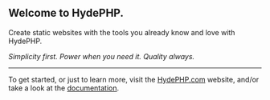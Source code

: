 ## Welcome to HydePHP.

Create static websites with the tools you already know and love with HydePHP.

_Simplicity first. Power when you need it. Quality always._

--- 

To get started, or just to learn more, visit the [HydePHP.com](https://hydephp.com) website, and/or take a look at the [documentation](https://hydephp.com/docs).

<!--

**Here are some ideas to get you started:**

🙋‍♀️ A short introduction - what is your organization all about?
🌈 Contribution guidelines - how can the community get involved?
👩‍💻 Useful resources - where can the community find your docs? Is there anything else the community should know?
🍿 Fun facts - what does your team eat for breakfast?
🧙 Remember, you can do mighty things with the power of [Markdown](https://docs.github.com/github/writing-on-github/getting-started-with-writing-and-formatting-on-github/basic-writing-and-formatting-syntax)
-->
